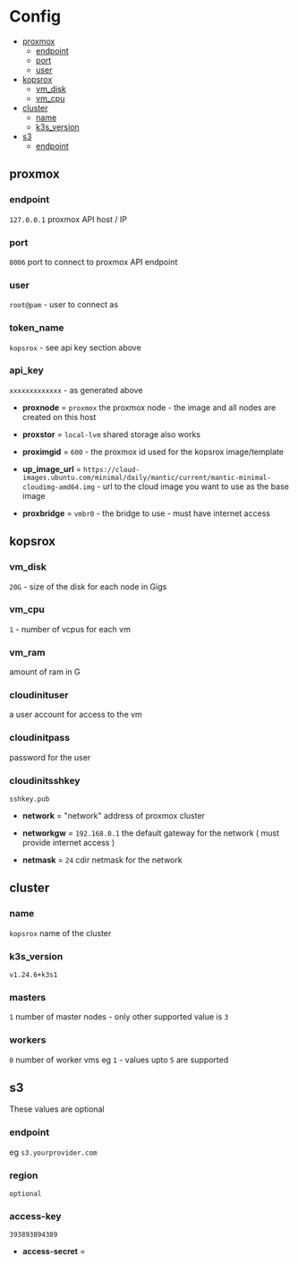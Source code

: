 # Config
- [proxmox](#proxmox)
  - [endpoint](#endpoint)
  - [port](#port)
  - [user](#user)
- [kopsrox](#kopsrox)
  - [vm_disk](#vm_disk)
  - [vm_cpu](#vm_cpu)
- [cluster](#cluster)
  - [name](#cname)
  - [k3s_version](#k3s_version)
- [s3](#s3)
  - [endpoint](#s3endpoint)

## proxmox <a name=proxmox>

### endpoint <a name=endpoint>

`127.0.0.1` proxmox API host / IP

### port <a name=port>

`8006` port to connect to proxmox API endpoint

### user <a name=user>

`root@pam` - user to connect as

### token_name 

`kopsrox` - see api key section above

### api_key 

`xxxxxxxxxxxxx` - as generated above

- __proxnode__ = `proxmox` the proxmox node - the image and all nodes are created on this host

- __proxstor__ = `local-lvm` shared storage also works

- __proximgid__ = `600` - the proxmox id used for the kopsrox image/template 

- __up_image_url__ = `https://cloud-images.ubuntu.com/minimal/daily/mantic/current/mantic-minimal-cloudimg-amd64.img` - url to the cloud image you want to use as the base image

- __proxbridge__ = `vmbr0` - the bridge to use - must have internet access

## kopsrox

### vm_disk <a name=vm_disk>

`20G` - size of the disk for each node in Gigs

### vm_cpu <a name=vm_cpu>

`1` - number of vcpus for each vm

### vm_ram

amount of ram in G

### cloudinituser

a user account for access to the vm 

### cloudinitpass

password for the user

### cloudinitsshkey

`sshkey.pub`


- __network__ = "network" address of proxmox cluster

- __networkgw__ = `192.168.0.1` the default gateway for the network ( must provide internet access ) 

- __netmask__ = `24` cdir netmask for the network 

## cluster <a name=cluster>
### name <a name=cname>

`kopsrox` name of the cluster

### k3s_version <a name=k3s_version>

`v1.24.6+k3s1` 

### masters

`1` number of master nodes - only other supported value is `3`

### workers <a name=workers>

`0` number of worker vms eg `1` - values upto `5` are supported

## s3 <a name=s3>

These values are optional 

### endpoint <a name=s3endpoint>

eg `s3.yourprovider.com`

### region

`optional`

### access-key

`393893894389`

- __access-secret__ = 
